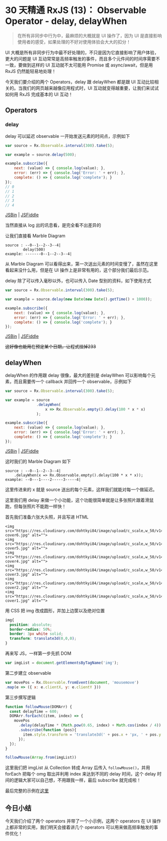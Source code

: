 # 30 天精通 RxJS \(13\)： Observable Operator - delay, delayWhen

> 在所有非同步中行为中，最麻烦的大概就是 UI 操作了，因为 UI 是直接影响使用者的感受，如果处理的不好对使用体验会大大的扣分！

UI 大概是所有非同步行为中最不好处理的，不只是因为它直接影响了用户体验，更大的问题是 UI 互动常常是高频率触发的事件，而且多个元件间的时间序需要不一致，要做到这样的 UI 互动就不太可能用 Promise 或 async/await，但是用 RxJS 仍然能轻易地处理！

今天我们要介绍的两个 Operators，delay 跟 delayWhen 都是跟 UI 互动比较相关的。当我们的网页越来越像应用程式时，UI 互动就变得越重要，让我们来试试如何用 RxJS 完成基本的 UI 互动！

## Operators

### delay

delay 可以延迟 observable 一开始发送元素的时间点，示例如下

```javascript
var source = Rx.Observable.interval(300).take(5);

var example = source.delay(500);

example.subscribe({
    next: (value) => { console.log(value); },
    error: (err) => { console.log('Error: ' + err); },
    complete: () => { console.log('complete'); }
});
// 0
// 1
// 2
// 3
// 4
```

[JSBin](https://jsbin.com/qodegan/1/edit?js,console) \| [JSFiddle](https://jsfiddle.net/s6323859/pnjw51o5/)

当然直接从 log 出的讯息看，是完全看不出差异的

让我们直接看 Marble Diagram

```text
source : --0--1--2--3--4|
        delay(500)
example: -------0--1--2--3--4|
```

从 Marble Diagram 可以看得出来，第一次送出元素的时间变慢了，虽然在这里看起来没什么用，但是在 UI 操作上是非常有用的，这个部分我们最后示范。

delay 除了可以传入毫秒以外，也可以传入 Date 型别的资料，如下使用方式

```javascript
var source = Rx.Observable.interval(300).take(5);

var example = source.delay(new Date(new Date().getTime() + 1000));

example.subscribe({
    next: (value) => { console.log(value); },
    error: (err) => { console.log('Error: ' + err); },
    complete: () => { console.log('complete'); }
});
```

[JSBin](https://jsbin.com/qodegan/2/edit?js,console) \| [JSFiddle](https://jsfiddle.net/s6323859/pnjw51o5/1/)

~~这好像也能用在预定某个日期，让程式挂掉233~~

## delayWhen

delayWhen 的作用跟 delay 很像，最大的差别是 delayWhen 可以影响每个元素，而且需要传一个 callback 并回传一个 observable，示例如下

```javascript
var source = Rx.Observable.interval(300).take(5);

var example = source
              .delayWhen(
                  x => Rx.Observable.empty().delay(100 * x * x)
              );

example.subscribe({
    next: (value) => { console.log(value); },
    error: (err) => { console.log('Error: ' + err); },
    complete: () => { console.log('complete'); }
});
```

[JSBin](https://jsbin.com/qodegan/3/edit?js,console) \| [JSFiddle](https://jsfiddle.net/s6323859/pnjw51o5/2/)

这时我们的 Marble Diagram 如下

```text
source : --0--1--2--3--4|
    .delayWhen(x => Rx.Observable.empty().delay(100 * x * x));
example: --0---1----2-----3-----4|
```

这里传进来的 x 就是 source 送出的每个元素，这样我们就能对每一个做延迟。

这里我们用 delay 来做一个小功能，这个功能很简单就是让多张照片跟着滑鼠跑，但每张照片不能跑一样快！

首先我们准备六张大头照，并且写进 HTML

```markup
<img src="https://res.cloudinary.com/dohtkyi84/image/upload/c_scale,w_50/v1483019072/head-cover6.jpg" alt="">
<img src="https://res.cloudinary.com/dohtkyi84/image/upload/c_scale,w_50/v1483019072/head-cover5.jpg" alt="">
<img src="https://res.cloudinary.com/dohtkyi84/image/upload/c_scale,w_50/v1483019072/head-cover4.jpg" alt="">
<img src="https://res.cloudinary.com/dohtkyi84/image/upload/c_scale,w_50/v1483019072/head-cover3.jpg" alt="">
<img src="https://res.cloudinary.com/dohtkyi84/image/upload/c_scale,w_50/v1483019072/head-cover2.jpg" alt="">
<img src="https://res.cloudinary.com/dohtkyi84/image/upload/c_scale,w_50/v1483019072/head-cover1.jpg" alt="">
```

用 CSS 把 img 改成圆形，并加上边筐以及绝对位置

```css
img{
  position: absolute;
  border-radius: 50%;
  border: 3px white solid;
  transform: translate3d(0,0,0);
}
```

再来写 JS，一样第一步先抓 DOM

```javascript
var imgList = document.getElementsByTagName('img');
```

第二步建立 observable

```javascript
var movePos = Rx.Observable.fromEvent(document, 'mousemove')
.map(e => ({ x: e.clientX, y: e.clientY }))
```

第三步撰写逻辑

```javascript
function followMouse(DOMArr) {
  const delayTime = 600;
  DOMArr.forEach((item, index) => {
    movePos
      .delay(delayTime * (Math.pow(0.65, index) + Math.cos(index / 4)) / 2)
      .subscribe(function (pos){
        item.style.transform = 'translate3d(' + pos.x + 'px, ' + pos.y + 'px, 0)';
      });
  });
}

followMouse(Array.from(imgList))
```

这里我们把 imgList 从 Collection 转成 Array 后传入 `followMouse()`，并用 forEach 把每个 omg 取出并利用 index 来达到不同的 delay 时间，这个 delay 时间的逻辑大家可以自己想，不用跟我一样，最后 subscribe 就完成啦！

最后完整的示例在[这里](https://jsbin.com/hayixa/2/edit?html,css,js,output)

## 今日小结

今天我们介绍了两个 operators 并带了一个小示例，这两个 operators 在 UI 操作上都非常的实用，我们明天会接着讲几个 operators 可以用来做高频率触发的事件优化！

